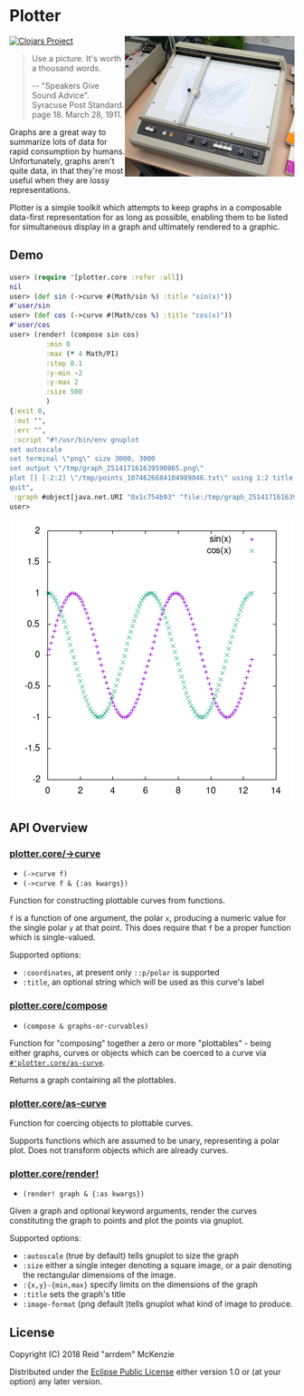 # Plotter
<a href="https://de.wikipedia.org/wiki/Plotter#/media/File:Hp_9862a.jpg"><img align="right" src="/etc/plotter.jpg" width=300/></href>

[![Clojars Project](https://img.shields.io/clojars/v/me.arrdem/plotter.svg)](https://clojars.org/me.arrdem/plotter)

> Use a picture. It's worth a thousand words.
>
> -- "Speakers Give Sound Advice". Syracuse Post Standard. page 18. March 28, 1911.

Graphs are a great way to summarize lots of data for rapid consumption by humans.
Unfortunately, graphs aren't quite data, in that they're most useful when they are lossy representations.

Plotter is a simple toolkit which attempts to keep graphs in a composable data-first representation for as long as possible, enabling them to be listed for simultaneous display in a graph and ultimately rendered to a graphic.

## Demo

```clj
user> (require '[plotter.core :refer :all])
nil
user> (def sin (->curve #(Math/sin %) :title "sin(x)"))
#'user/sin
user> (def cos (->curve #(Math/cos %) :title "cos(x)"))
#'user/cos
user> (render! (compose sin cos)
         :min 0
         :max (* 4 Math/PI)
         :step 0.1
         :y-min -2
         :y-max 2
         :size 500
         )
{:exit 0,
 :out "",
 :err "",
 :script "#!/usr/bin/env gnuplot
set autoscale
set terminal \"png\" size 3000, 3000
set output \"/tmp/graph_251417161639590865.png\"
plot [] [-2:2] \"/tmp/points_1074626684104989046.txt\" using 1:2 title \"sin(x)\", \"/tmp/points_717203087347687554.txt\" using 1:2 title \"cos(x)\"
quit",
 :graph #object[java.net.URI "0x1c754b93" "file:/tmp/graph_251417161639590865.png"]}
user>
```

<center><img src="/etc/sin-cos.png" alt="sin, cos demo"/></center>

## API Overview

### [plotter.core/->curve](/src/main/clj/plotter/core.clj#L24)
 - `(->curve f)`
 - `(->curve f & {:as kwargs})`

Function for constructing plottable curves from functions.

`f` is a function of one argument, the polar `x`, producing a
numeric value for the single polar `y` at that point. This does
require that `f` be a proper function which is single-valued.

Supported options:
- `:coordinates`, at present only `::p/polar` is supported
- `:title`, an optional string which will be used as this curve's label

### [plotter.core/compose](/src/main/clj/plotter/core.clj#L113)
 - `(compose & graphs-or-curvables)`

Function for "composing" together a zero or more "plottables" -
being either graphs, curves or objects which can be coerced to a
curve via [`#'plotter.core/as-curve`](/README.md#plottercoreas-curve).

Returns a graph containing all the plottables.

### [plotter.core/as-curve](/src/main/clj/plotter/core.clj#L67)

Function for coercing objects to plottable curves.

Supports functions which are assumed to be unary, representing a
polar plot. Does not transform objects which are already curves.

### [plotter.core/render!](/src/main/clj/plotter/core.clj#L205)
 - `(render! graph & {:as kwargs})`

Given a graph and optional keyword arguments, render the curves
constituting the graph to points and plot the points via gnuplot.

Supported options:
- `:autoscale` (true by default) tells gnuplot to size the graph
- `:size` either a single integer denoting a square image, or a pair
   denoting the rectangular dimensions of the image.
- `:{x,y}-{min,max}` specify limits on the dimensions of the graph
- `:title` sets the graph's title
- `:image-format` (png default )tells gnuplot what kind of image to produce.

## License

Copyright (C) 2018 Reid "arrdem" McKenzie

Distributed under the [Eclipse Public License](/LICENSE) either version 1.0 or (at your option) any later version.
